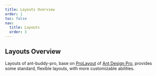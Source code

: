 ```yaml
---
title: Layouts Overview
order: 1
toc: false
nav:
  title: Layouts
  order: 3
---
```


## Layouts Overview

Layouts of ant-buddy-pro, base on [ProLayout](https://github.com/ant-design/pro-components/blob/master/packages/layout/README.md) of [Ant Design Pro](https://pro.ant.design/), provides some standard, flexible layouts, with more customizable abilities.
